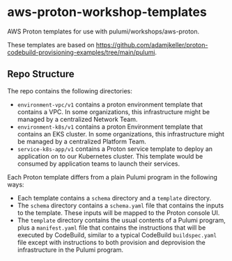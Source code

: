 # aws-proton-workshop-templates

AWS Proton templates for use with pulumi/workshops/aws-proton.

These templates are based on <https://github.com/adamjkeller/proton-codebuild-provisioning-examples/tree/main/pulumi>.

## Repo Structure

The repo contains the following directories:

- `environment-vpc/v1` contains a proton environment template that contains a VPC. In some organizations, this infrastructure might be managed by a centralized Network Team.
- `environment-k8s/v1` contains a proton Environment template that contains an EKS cluster. In some organizations, this infrastructure might be managed by a centralized Platform Team.
- `service-k8s-app/v1` contains a Proton service template to deploy an application on to our Kubernetes cluster. This template would be consumed by application teams to launch their services.

Each Proton template differs from a plain Pulumi program in the following ways:

- Each template contains a `schema` directory and a `template` directory.
- The `schema` directory contains a `schema.yaml` file that contains the inputs to the template. These inputs will be mapped to the Proton console UI.
- The `template` directory contains the usual contents of a Pulumi program, plus a `manifest.yaml` file that contains the instructions that will be executed by CodeBuild, similar to a typical CodeBuild `buildspec.yaml` file except with instructions to both provision and deprovision the infrastructure in the Pulumi program.
